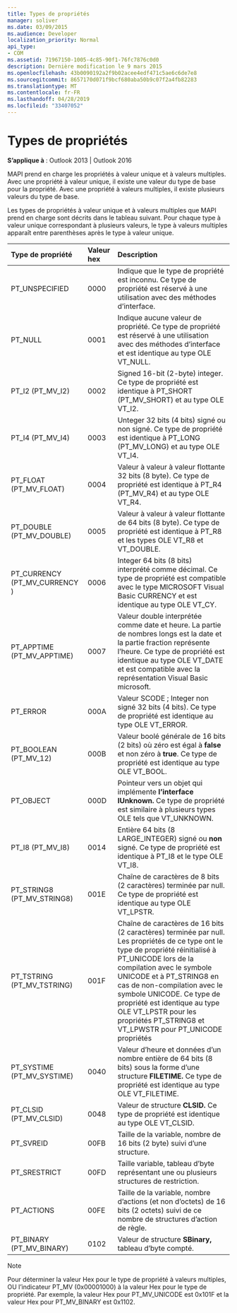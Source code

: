 ```yaml
---
title: Types de propriétés
manager: soliver
ms.date: 03/09/2015
ms.audience: Developer
localization_priority: Normal
api_type:
- COM
ms.assetid: 71967150-1005-4c85-90f1-76fc7876c0d0
description: Dernière modification le 9 mars 2015
ms.openlocfilehash: 43b0090192a2f9b02acee4edf471c5ae6c6de7e8
ms.sourcegitcommit: 8657170d071f9bcf680aba50b9c07f2a4fb82283
ms.translationtype: MT
ms.contentlocale: fr-FR
ms.lasthandoff: 04/28/2019
ms.locfileid: "33407052"
---
```

# <a name="property-types"></a>Types de propriétés

  
  
**S’applique à** : Outlook 2013 | Outlook 2016 
  
MAPI prend en charge les propriétés à valeur unique et à valeurs multiples. Avec une propriété à valeur unique, il existe une valeur du type de base pour la propriété. Avec une propriété à valeurs multiples, il existe plusieurs valeurs du type de base. 
  
Les types de propriétés à valeur unique et à valeurs multiples que MAPI prend en charge sont décrits dans le tableau suivant. Pour chaque type à valeur unique correspondant à plusieurs valeurs, le type à valeurs multiples apparaît entre parenthèses après le type à valeur unique.
  
|**Type de propriété**|**Valeur hex**|**Description**|
|:-----|:-----|:-----|
|PT_UNSPECIFIED  <br/> |0000  <br/> |Indique que le type de propriété est inconnu. Ce type de propriété est réservé à une utilisation avec des méthodes d’interface.  <br/> |
|PT_NULL  <br/> |0001  <br/> |Indique aucune valeur de propriété. Ce type de propriété est réservé à une utilisation avec des méthodes d’interface et est identique au type OLE VT_NULL.  <br/> |
|PT_I2 (PT_MV_I2)  <br/> |0002  <br/> |Signed 16-bit (2-byte) integer. Ce type de propriété est identique à PT_SHORT (PT_MV_SHORT) et au type OLE VT_I2.  <br/> |
|PT_I4 (PT_MV_I4)  <br/> |0003  <br/> |Unteger 32 bits (4 bits) signé ou non signé. Ce type de propriété est identique à PT_LONG (PT_MV_LONG) et au type OLE VT_I4.  <br/> |
|PT_FLOAT (PT_MV_FLOAT)  <br/> |0004  <br/> |Valeur à valeur à valeur flottante 32 bits (8 byte). Ce type de propriété est identique à PT_R4 (PT_MV_R4) et au type OLE VT_R4.  <br/> |
|PT_DOUBLE (PT_MV_DOUBLE)  <br/> |0005  <br/> |Valeur à valeur à valeur flottante de 64 bits (8 byte). Ce type de propriété est identique à PT_R8 et les types OLE VT_R8 et VT_DOUBLE.  <br/> |
|PT_CURRENCY (PT_MV_CURRENCY )  <br/> |0006  <br/> |Integer 64 bits (8 bits) interprété comme décimal. Ce type de propriété est compatible avec le type MICROSOFT Visual Basic CURRENCY et est identique au type OLE VT_CY.  <br/> |
|PT_APPTIME (PT_MV_APPTIME)  <br/> |0007  <br/> |Valeur double interprétée comme date et heure. La partie de nombres longs est la date et la partie fraction représente l’heure. Ce type de propriété est identique au type OLE VT_DATE et est compatible avec la représentation Visual Basic microsoft.  <br/> |
|PT_ERROR  <br/> |000A  <br/> |Valeur SCODE ; Integer non signé 32 bits (4 bits). Ce type de propriété est identique au type OLE VT_ERROR.  <br/> |
|PT_BOOLEAN (PT_MV_12)  <br/> |000B  <br/> |Valeur boolé générale de 16 bits (2 bits) où zéro est égal à **false** et non zéro à **true**. Ce type de propriété est identique au type OLE VT_BOOL.  <br/> |
|PT_OBJECT  <br/> |000D  <br/> |Pointeur vers un objet qui implémente **l’interface IUnknown.** Ce type de propriété est similaire à plusieurs types OLE tels que VT_UNKNOWN.  <br/> |
|PT_I8 (PT_MV_I8)  <br/> |0014  <br/> |Entière 64 bits (8 LARGE_INTEGER) signé ou **non** signé. Ce type de propriété est identique à PT_I8 et le type OLE VT_I8.  <br/> |
|PT_STRING8 (PT_MV_STRING8)  <br/> |001E  <br/> |Chaîne de caractères de 8 bits (2 caractères) terminée par null. Ce type de propriété est identique au type OLE VT_LPSTR.  <br/> |
|PT_TSTRING (PT_MV_TSTRING)  <br/> |001F  <br/> |Chaîne de caractères de 16 bits (2 caractères) terminée par null. Les propriétés de ce type ont le type de propriété réinitialisé à PT_UNICODE lors de la compilation avec le symbole UNICODE et à PT_STRING8 en cas de non-compilation avec le symbole UNICODE. Ce type de propriété est identique au type OLE VT_LPSTR pour les propriétés PT_STRING8 et VT_LPWSTR pour PT_UNICODE propriétés  <br/> |
|PT_SYSTIME (PT_MV_SYSTIME)  <br/> |0040  <br/> |Valeur d’heure et données d’un nombre entière de 64 bits (8 bits) sous la forme d’une structure **FILETIME.** Ce type de propriété est identique au type OLE VT_FILETIME.  <br/> |
|PT_CLSID (PT_MV_CLSID)  <br/> |0048  <br/> |Valeur de structure **CLSID.** Ce type de propriété est identique au type OLE VT_CLSID.  <br/> |
|PT_SVREID  <br/> |00FB  <br/> |Taille de la variable, nombre de 16  bits (2 byte) suivi d’une structure.  <br/> |
|PT_SRESTRICT  <br/> |00FD  <br/> |Taille variable, tableau d’byte représentant une ou plusieurs structures de restriction.  <br/> |
|PT_ACTIONS  <br/> |00FE  <br/> |Taille de la variable, nombre d’actions (et non d’octets)  de 16 bits (2 octets) suivi de ce nombre de structures d’action de règle.  <br/> |
|PT_BINARY (PT_MV_BINARY)  <br/> |0102  <br/> |Valeur de structure **SBinary,** tableau d’byte compté.  <br/> |
   
> [!NOTE]
> Pour déterminer la valeur Hex pour le type de propriété à valeurs multiples, OU l’indicateur PT_MV (0x00001000) à la valeur Hex pour le type de propriété. Par exemple, la valeur Hex pour PT_MV_UNICODE est 0x101F et la valeur Hex pour PT_MV_BINARY est 0x1102. 
  

